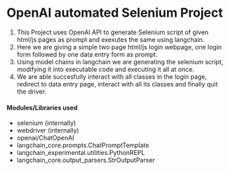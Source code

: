 # OpenAI automated Selenium Project

1. This Project uses OpenAI API to generate Selenium script of given html/js pages as prompt and exexutes the same using langchain.
2. Here we are giving a simple two page html/js login webpage, one login form followed by one data entry form as prompt.
2. Using model chains in langchain we are generating the selenium script, modifying it into executable code and executing it all at once.
3. We are able succesfully interact with all classes in the login page, redirect to data entry page, interact with all its classes and finally quit the driver.


#### Modules/Libraries used
- selenium (internally)
- webdriver (internally)
- openai/ChatOpenAI
- langchain_core.prompts.ChatPromptTemplate
- langchain_experimental.utilities.PythonREPL
- langchain_core.output_parsers.StrOutputParser

